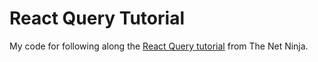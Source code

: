 # React Query Tutorial

My code for following along the [React Query tutorial](https://www.youtube.com/playlist?list=PL4cUxeGkcC9jpi7Ptjl5b50p9gLjOFani) from The Net Ninja.